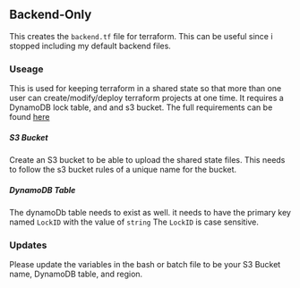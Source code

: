 ## Backend-Only 
This creates the `backend.tf` file for terraform. This can be useful since i stopped including my default backend files. <br>

### Useage 
This is used for keeping terraform in a shared state so that more than one user can create/modify/deploy terraform projects at one time. It requires a DynamoDB lock table, and and s3 bucket. The full requirements can be found [here](https://www.terraform.io/docs/language/settings/backends/s3.html)<br>

##### S3 Bucket 
Create an S3 bucket to be able to upload the shared state files. This needs to follow the s3 bucket rules of a unique name for the bucket.

##### DynamoDB Table 
The dynamoDb table needs to exist as well. it needs to have the primary key named `LockID` with the value of `string` 
The `LockID` is case sensitive. 


### Updates 
Please update the variables in the bash or batch file to be your S3 Bucket name, DynamoDB table, and region. 
